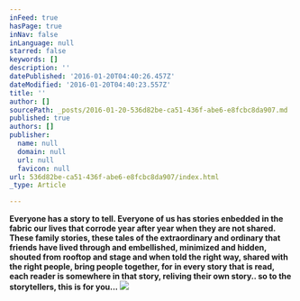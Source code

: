 ```yaml
---
inFeed: true
hasPage: true
inNav: false
inLanguage: null
starred: false
keywords: []
description: ''
datePublished: '2016-01-20T04:40:26.457Z'
dateModified: '2016-01-20T04:40:23.557Z'
title: ''
author: []
sourcePath: _posts/2016-01-20-536d82be-ca51-436f-abe6-e8fcbc8da907.md
published: true
authors: []
publisher:
  name: null
  domain: null
  url: null
  favicon: null
url: 536d82be-ca51-436f-abe6-e8fcbc8da907/index.html
_type: Article

---
```

**Everyone has a story to tell. Everyone of us has stories enbedded in the fabric our lives that corrode year after year when they are not shared. These family stories, these tales of the extraordinary and ordinary that friends have lived through and embellished, minimized and hidden, shouted from rooftop and stage and when told the right way, shared with the right people, bring people together, for in every story that is read, each reader is somewhere in that story, reliving their own story.. so to the storytellers, this is for you...**
![](https://the-grid-user-content.s3-us-west-2.amazonaws.com/92ebe111-2184-4384-9ad8-4db7923aebaa.jpg)